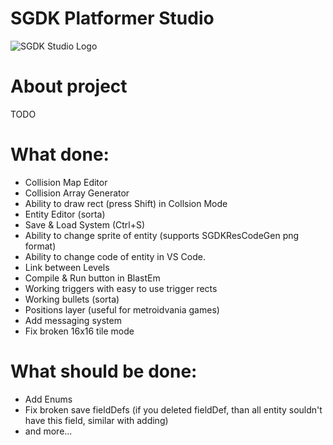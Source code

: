 # SGDK Platformer Studio

![SGDK Studio Logo](https://github.com/bolon667/SGDK_OneScreenPlatformerStudio/blob/main/readMe/sgdk_studio_github_pic2.png)

# About project

TODO

# What done:

- Collision Map Editor
- Collision Array Generator
- Ability to draw rect (press Shift) in Collsion Mode
- Entity Editor (sorta)
- Save & Load System (Ctrl+S)
- Ability to change sprite of entity (supports SGDKResCodeGen png format)
- Ability to change code of entity in VS Code.
- Link between Levels
- Compile & Run button in BlastEm
- Working triggers with easy to use trigger rects
- Working bullets (sorta)
- Positions layer (useful for metroidvania games)
- Add messaging system
- Fix broken 16x16 tile mode

# What should be done:

- Add Enums
- Fix broken save fieldDefs (if you deleted fieldDef, than all entity souldn't have this field, similar with adding)
- and more...
